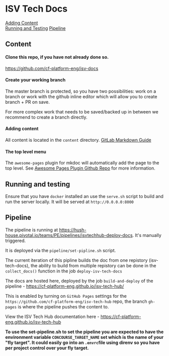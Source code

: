 # ISV Tech Docs

[Adding Content](#content)  
[Running and Testing](#running)
[Pipeline](#pipeline)  

<a name="content"></a>
## Content

#### Clone this repo, if you have not already done so.

https://github.com/cf-platform-eng/isv-docs

#### Create your working branch
The master branch is protected, so you have two possibilities: work on a branch or work with the github inline editor which will allow you to create branch + PR on save.

For more complex work that needs to be saved/backed up in between we recommend to create a branch directly.

#### Adding content

All content is located in the `content` directory.  [GitLab Markdown Guide](https://about.gitlab.com/handbook/product/technical-writing/markdown-guide/)

#### The top level menu

The `awesome-pages` plugin for mkdoc will automatically add the page to the top level. See [Awesome Pages Plugin Github Repo](https://github.com/lukasgeiter/mkdocs-awesome-pages-plugin) for more information.

<a name="running"></a>
## Running and testing

Ensure that you have `docker` installed an use the `serve.sh` script to build and run the server locally. It will be served at `http://0.0.0.0:8000`

<a name="pipeline"></a>
## Pipeline

The pipeline is running at https://hush-house.pivotal.io/teams/PE/pipelines/isvtechhub-deploy-docs.  It's manually triggered.

It is deployed via the `pipeline/set-pipline.sh` script.

The current iteration of this pipline builds the doc from one repistory (isv-tech-docs), the ability to build from multiple repistory can be done in the `collect_docs()` function in the job `deploy-isv-tech-docs`

The docs are hosted here, deployed by the job `build-and-deploy` of the pipeline - https://cf-platform-eng.github.io/isv-tech-hub/

This is enabled by turning on `GitHub Pages` settings for the `https://github.com/cf-platform-eng/isv-tech-hub` repo, the branch `gh-pages` is where the pipeline pushes the content to.

View the ISV Tech Hub documentation here - https://cf-platform-eng.github.io/isv-tech-hub

**To use the set-pipeline.sh to set the pipeline you are expected to have the environment variable `CONCOURSE_TARGET_NAME` set which is the name of your "fly target". It could easily go into an `.envrc`file using direnv so you have per project control over your fly target.**

